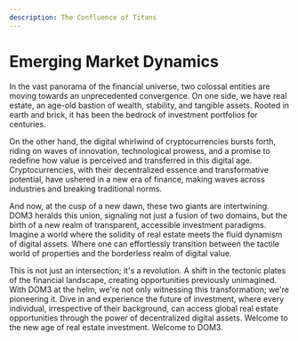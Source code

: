 ```yaml
---
description: The Confluence of Titans
---
```


# Emerging Market Dynamics

In the vast panorama of the financial universe, two colossal entities are moving towards an unprecedented convergence. On one side, we have real estate, an age-old bastion of wealth, stability, and tangible assets. Rooted in earth and brick, it has been the bedrock of investment portfolios for centuries.

On the other hand, the digital whirlwind of cryptocurrencies bursts forth, riding on waves of innovation, technological prowess, and a promise to redefine how value is perceived and transferred in this digital age. Cryptocurrencies, with their decentralized essence and transformative potential, have ushered in a new era of finance, making waves across industries and breaking traditional norms.

And now, at the cusp of a new dawn, these two giants are intertwining. DOM3 heralds this union, signaling not just a fusion of two domains, but the birth of a new realm of transparent, accessible investment paradigms. Imagine a world where the solidity of real estate meets the fluid dynamism of digital assets. Where one can effortlessly transition between the tactile world of properties and the borderless realm of digital value.

This is not just an intersection; it's a revolution. A shift in the tectonic plates of the financial landscape, creating opportunities previously unimagined. With DOM3 at the helm, we're not only witnessing this transformation; we're pioneering it. Dive in and experience the future of investment, where every individual, irrespective of their background, can access global real estate opportunities through the power of decentralized digital assets. Welcome to the new age of real estate investment. Welcome to DOM3.
